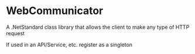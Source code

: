 # WebCommunicator
A .NetStandard class library that allows the client to make any type of HTTP request

If used in an API/Service, etc. register as a singleton 
